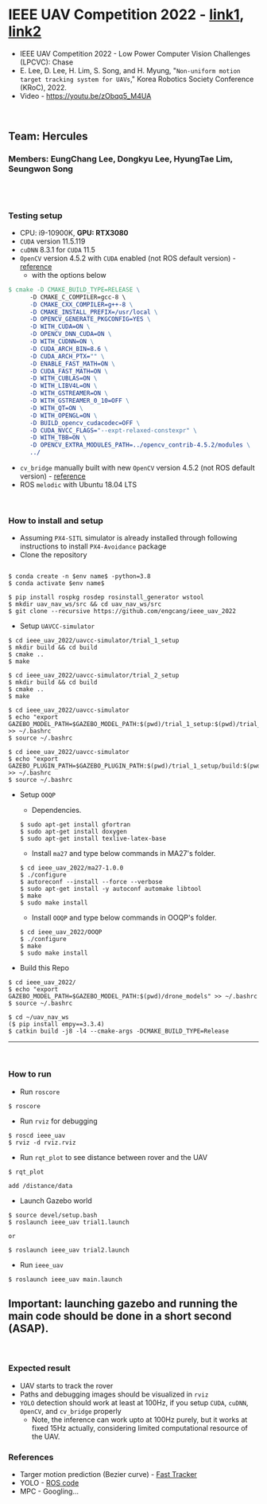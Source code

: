 # IEEE UAV Competition 2022 - [link1](https://ri4rover.org/index.html), [link2](https://www.computer.org/publications/tech-news/events/uav-2022)
+ IEEE UAV Competition 2022 - Low Power Computer Vision Challenges (LPCVC): Chase
+ E. Lee, D. Lee, H. Lim, S. Song, and H. Myung, "`Non-uniform motion target tracking system for UAVs`," Korea Robotics Society Conference (KRoC), 2022.
+ Video - https://youtu.be/zObqq5_M4UA


<br>

## Team: Hercules
### Members: EungChang Lee, Dongkyu Lee, HyungTae Lim, Seungwon Song

<br>
<br>


### Testing setup
+ CPU: i9-10900K, **GPU: RTX3080**
+ `CUDA` version 11.5.119
+ `cuDNN` 8.3.1 for `CUDA` 11.5
+ `OpenCV` version 4.5.2 with `CUDA` enabled (not ROS default version) - [reference](https://github.com/engcang/vins-application#-optional-if-also-contrib-for-opencv-should-be-built)
  + with the options below
~~~makefile
$ cmake -D CMAKE_BUILD_TYPE=RELEASE \
      -D CMAKE_C_COMPILER=gcc-8 \
      -D CMAKE_CXX_COMPILER=g++-8 \
      -D CMAKE_INSTALL_PREFIX=/usr/local \
      -D OPENCV_GENERATE_PKGCONFIG=YES \
      -D WITH_CUDA=ON \
      -D OPENCV_DNN_CUDA=ON \
      -D WITH_CUDNN=ON \
      -D CUDA_ARCH_BIN=8.6 \
      -D CUDA_ARCH_PTX="" \
      -D ENABLE_FAST_MATH=ON \
      -D CUDA_FAST_MATH=ON \
      -D WITH_CUBLAS=ON \
      -D WITH_LIBV4L=ON \
      -D WITH_GSTREAMER=ON \
      -D WITH_GSTREAMER_0_10=OFF \
      -D WITH_QT=ON \
      -D WITH_OPENGL=ON \
      -D BUILD_opencv_cudacodec=OFF \
      -D CUDA_NVCC_FLAGS="--expt-relaxed-constexpr" \
      -D WITH_TBB=ON \
      -D OPENCV_EXTRA_MODULES_PATH=../opencv_contrib-4.5.2/modules \
      ../
~~~
+ `cv_bridge` manually built with new `OpenCV` version 4.5.2 (not ROS default version) - [reference](https://github.com/engcang/vins-application#-cv_bridge-with-opencv-4x-version)
+ ROS `melodic` with Ubuntu 18.04 LTS

<br>


### How to install and setup
+ Assuming `PX4-SITL` simulator is already installed through following instructions to install `PX4-Avoidance` package
+ Clone the repository
~~~shell

$ conda create -n $env name$ -python=3.8
$ conda activate $env name$

$ pip install rospkg rosdep rosinstall_generator wstool
$ mkdir uav_nav_ws/src && cd uav_nav_ws/src
$ git clone --recursive https://github.com/engcang/ieee_uav_2022
~~~

+ Setup `UAVCC-simulator`
~~~shell
$ cd ieee_uav_2022/uavcc-simulator/trial_1_setup
$ mkdir build && cd build
$ cmake ..
$ make

$ cd ieee_uav_2022/uavcc-simulator/trial_2_setup
$ mkdir build && cd build
$ cmake ..
$ make

$ cd ieee_uav_2022/uavcc-simulator
$ echo "export GAZEBO_MODEL_PATH=$GAZEBO_MODEL_PATH:$(pwd)/trial_1_setup:$(pwd)/trial_2_setup" >> ~/.bashrc
$ source ~/.bashrc

$ cd ieee_uav_2022/uavcc-simulator
$ echo "export GAZEBO_PLUGIN_PATH=$GAZEBO_PLUGIN_PATH:$(pwd)/trial_1_setup/build:$(pwd)/trial_2_setup/build" >> ~/.bashrc
$ source ~/.bashrc
~~~

+ Setup `OOQP`
	+ Dependencies.
	~~~shell
	$ sudo apt-get install gfortran
	$ sudo apt-get install doxygen
	$ sudo apt-get install texlive-latex-base
	~~~
	+ Install `ma27` and type below commands in MA27's folder.
	~~~shell
	$ cd ieee_uav_2022/ma27-1.0.0
	$ ./configure
 	$ autoreconf --install --force --verbose
	$ sudo apt-get install -y autoconf automake libtool
	$ make
	$ sudo make install
	~~~
	+ Install `OOQP` and type below commands in OOQP's folder.
	~~~shell
	$ cd ieee_uav_2022/OOQP
	$ ./configure
	$ make 
	$ sudo make install
	~~~

+ Build this Repo
~~~shell
$ cd ieee_uav_2022/
$ echo "export GAZEBO_MODEL_PATH=$GAZEBO_MODEL_PATH:$(pwd)/drone_models" >> ~/.bashrc
$ source ~/.bashrc

$ cd ~/uav_nav_ws
($ pip install empy==3.3.4)
$ catkin build -j8 -l4 --cmake-args -DCMAKE_BUILD_TYPE=Release

~~~


---


<br>


### How to run
+ Run `roscore`
~~~shell
$ roscore
~~~
+ Run `rviz` for debugging
~~~shell
$ roscd ieee_uav
$ rviz -d rviz.rviz
~~~
+ Run `rqt_plot` to see distance between rover and the UAV
~~~shell
$ rqt_plot

add /distance/data
~~~

+ Launch Gazebo world
~~~shell
$ source devel/setup.bash
$ roslaunch ieee_uav trial1.launch

or

$ roslaunch ieee_uav trial2.launch
~~~

+ Run `ieee_uav`
~~~shell
$ roslaunch ieee_uav main.launch
~~~

## Important: launching gazebo and running the main code should be done in a short second (ASAP).

<br>

### Expected result
+ UAV starts to track the rover
+ Paths and debugging images should be visualized in `rviz`
+ `YOLO` detection should work at least at 100Hz, if you setup `CUDA`, `cuDNN`, `OpenCV`, and `cv_bridge` properly
  + Note, the inference can work upto at 100Hz purely, but it works at fixed 15Hz actually, considering limited computational resource of the UAV.

### References
+ Targer motion prediction (Bezier curve) - [Fast Tracker](https://github.com/ZJU-FAST-Lab/Fast-tracker)
+ YOLO - [ROS code](https://github.com/engcang/ros-yolo-sort)
+ MPC - Googling...
